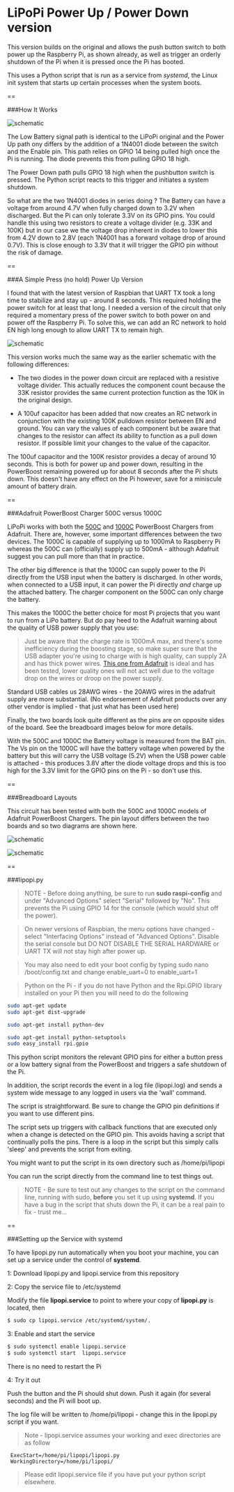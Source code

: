 LiPoPi Power Up / Power Down version
======

This version builds on the original and allows the push button switch to both power up the Raspberry Pi,
as shown already, as well as trigger an orderly shutdown of the Pi when it is pressed once the Pi has booted.

This uses a Python script that is run as a service from *systemd*, the Linux init system that starts up certain processes when the system boots.

==

###How It Works

![schematic](./pictures/lipopi_schematic_powerboost.png)

The Low Battery signal path is identical to the LiPoPi original and the Power Up path ony differs by the addition of a 1N4001 diode between
the switch and the Enable pin. This path relies on GPIO 14 being pulled high once the Pi is running. The diode prevents this from pulling GPIO 18 high.

The Power Down path pulls GPIO 18 high when the pushbutton switch is pressed. The Python script reacts to this trigger and initiates a system shutdown.

So what are the two 1N4001 diodes in series doing ? The Battery can have a voltage from around 4.7V when fully charged down to 3.2V when discharged.
But the Pi can only tolerate 3.3V on its GPIO pins. You could handle this using two resistors to create a voltage divider (e.g. 33K and 100K) but in our case we
the voltage drop inherent in diodes to lower this from 4.2V down to 2.8V (each 1N4001 has a forward voltage drop of around 0.7V).
This is close enough to 3.3V that it will trigger the GPIO pin without the risk of damage.

==

###A Simple Press (no hold) Power Up Version

I found that with the latest version of Raspbian that UART TX took a long time to stabilize and stay up - around 8 seconds. This required holding the power switch for at least that long. I needed a version of the circuit that only required a momentary press of the power switch to both power on and power off the Raspberry Pi. To solve this, we can add an RC network to hold EN high long enough to allow UART TX to remain high.

![schematic](./pictures/lipopi_schematic_powerboost_rc.png)

This version works much the same way as the earlier schematic with the following differences:

- The two diodes in the power down circuit are replaced with a resistive voltage divider. This actually reduces the component count because the 33K resistor provides the same current protection function as the 10K in the original design.

- A 100uf capacitor has been added that now creates an RC network in conjunction with the existing 100K pulldown resistor between EN and ground. You can vary the values of each component but be aware that changes to the resistor can affect its ability to function as a pull down resistor. If possible limit your changes to the value of the capacitor.

The 100uf capacitor and the 100K resistor provides a decay of around 10 seconds. This is both for power up and power down, resulting in the PowerBoost remaining powered up for about 8 seconds after the Pi shuts down. This doesn't have any effect on the Pi however, save for a miniscule amount of battery drain.

==

###Adafruit PowerBoost Charger 500C versus 1000C

LiPoPi works with both the [500C](https://www.adafruit.com/product/1944) and [1000C](https://www.adafruit.com/products/2465) PowerBoost Chargers from Adafruit.
There are, however, some important differences between the two devices.
The 1000C is capable of supplying up to 1000mA to Raspberry Pi whereas the 500C can (officially) supply up to 500mA - although Adafruit suggest you can pull more
than that in practice.

The other big difference is that the 1000C can supply power to the Pi directly from the USB input when the battery is discharged. In other words, when
connected to a USB input, it can power the Pi directly *and* charge up the attached battery. The charger component on the 500C can only charge the
battery.

This makes the 1000C the better choice for most Pi projects that you want to run from a LiPo battery. But do pay heed to the Adafruit warning about
the quality of USB power supply that you use:

> Just be aware that the charge rate is 1000mA max, and there's some inefficiency during the boosting stage, so make super sure that the USB adapter you're using to charge with is high quality, can supply 2A and has thick power wires. [This one from Adafruit](https://www.adafruit.com/product/1995) is ideal and has been tested, lower quality ones will not act well due to the voltage drop on the wires or droop on the power supply.

Standard USB cables us 28AWG wires - the 20AWG wires in the adafruit supply are more substantial. (No endorsement of Adafruit products over any other vendor is
implied - that just what has been used here)

Finally, the two boards look quite different as the pins are on opposite sides of the board. See the breadboard images below for more details.

With the 500C and 1000C the Battery voltage is measured from the BAT pin. The Vs pin on the 1000C will have the battery voltage when powered by the battery but this
will carry the USB voltage (5.2V) when the USB power cable is attached - this produces 3.8V after the diode voltage drops and this is too high for the 3.3V
limit for the GPIO pins on the Pi - so don't use this.

==

###Breadboard Layouts

This circuit has been tested with both the 500C and 1000C models of Adafruit PowerBoost Chargers.
The pin layout differs between the two boards and so two diagrams are shown here.

![schematic](./pictures/lipopi_breadboard_powerboost_500C.png)

![schematic](./pictures/lipopi_breadboard_powerboost_1000C.png)


==

###lipopi.py

>NOTE - Before doing anything, be sure to run **sudo raspi-config** and under "Advanced Options" select "Serial" followed by "No".
>This prevents the Pi using GPIO 14 for the console (which would shut off the power).

>On newer versions of Raspbian, the menu options have changed - select "Interfacing Options" instead of "Advanced Options". Disable the serial console but DO NOT DISABLE THE SERIAL HARDWARE or UART TX will not stay high after power up.

>You may also need to edit your boot config by typing sudo nano /boot/config.txt and change enable_uart=0 to enable_uart=1

>Python on the Pi - if you do not have Python and the Rpi.GPIO library installed on your Pi then you will need to do the following

```bash
sudo apt-get update
sudo apt-get dist-upgrade

sudo apt-get install python-dev

sudo apt-get install python-setuptools
sudo easy_install rpi.gpio
```

This python script monitors the relevant GPIO pins for either a button press or a low battery signal from the PowerBoost and triggers a
safe shutdown of the Pi.

In addition, the script records the event in a log file (lipopi.log) and sends a system wide message to any logged in users via the 'wall' command.

The script is straightforward. Be sure to change the GPIO pin definitions if you want to use different pins.

The script sets up triggers with callback functions that are executed only when a change is detected on the GPIO pin.
This avoids having a script that continually polls the pins. There is a loop in the script but this simply calls 'sleep' and prevents
the script from exiting.

You might want to put the script in its own directory such as /home/pi/lipopi

You can run the script directly from the command line to test things out.

>NOTE - Be sure to test out any changes to the script on the command line, running with sudo, **before** you set it up using **systemd**.
>If you have a bug in the script that shuts down the Pi, it can be a real pain to fix - trust me...


==

###Setting up the Service with systemd

To have lipopi.py run automatically when you boot your machine, you can set up a service under the control of **systemd**.

1: Download lipopi.py and lipopi.service from this repository

2: Copy the service file to /etc/systemd

Modify the file **lipopi.service** to point to where your copy of **lipopi.py** is located, then

```bash
$ sudo cp lipopi.service /etc/systemd/system/.
```


3: Enable and start the service

```bash
$ sudo systemctl enable lipopi.service
$ sudo systemctl start  lipopi.service
```

There is no need to restart the Pi

4: Try it out

Push the button and the Pi should shut down. Push it again (for several seconds) and the Pi will boot up.

The log file will be written to /home/pi/lipopi - change this in the lipopi.py script if you want.

> Note - lipopi.service assumes your working and exec directories are as follow
``` [Service]
 ExecStart=/home/pi/lipopi/lipopi.py
 WorkingDirectory=/home/pi/lipopi/
 ```
> Please edit lipopi.service file if you have put your python script elsewhere.



